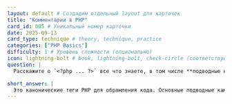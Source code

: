 ```yaml
---
layout: default # Создадим отдельный layout для карточек
title: "Комментарии в PHP"
card_id: 005 # Уникальный номер карточки
date: 2025-09-13
card_type: technique # theory, technique, practice
categories: ["PHP Basics"]
difficulty: 1 # Уровень сложности (опционально)
icon: lightning-bolt # book, lightning-bolt, check-circle (соответствует типу)
question: |
  Расскажите о `<?php ... ?>` все что знаете, в том числе **подводные камни**.

short_answer: |
  Это канонические теги PHP для обрамления кода. Основные подводные камни: лишние пробелы после закрывающего тега и использование коротких тегов.
---
```

